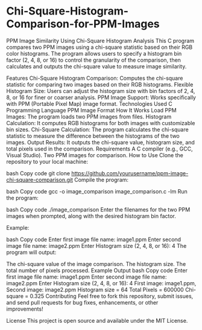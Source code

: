 # Chi-Square-Histogram-Comparison-for-PPM-Images
PPM Image Similarity Using Chi-Square Histogram Analysis
This C program compares two PPM images using a chi-square statistic based on their RGB color histograms. The program allows users to specify a histogram bin factor (2, 4, 8, or 16) to control the granularity of the comparison, then calculates and outputs the chi-square value to measure image similarity.

Features
Chi-Square Histogram Comparison: Computes the chi-square statistic for comparing two images based on their RGB histograms.
Flexible Histogram Size: Users can adjust the histogram size with bin factors of 2, 4, 8, or 16 for finer or coarser analysis.
PPM Image Support: Works specifically with PPM (Portable Pixel Map) image format.
Technologies Used
C Programming Language
PPM Image Format
How It Works
Load PPM Images: The program loads two PPM images from files.
Histogram Calculation: It computes RGB histograms for both images with customizable bin sizes.
Chi-Square Calculation: The program calculates the chi-square statistic to measure the difference between the histograms of the two images.
Output Results: It outputs the chi-square value, histogram size, and total pixels used in the comparison.
Requirements
A C compiler (e.g., GCC, Visual Studio).
Two PPM images for comparison.
How to Use
Clone the repository to your local machine:

bash
Copy code
git clone https://github.com/yourusername/ppm-image-chi-square-comparison.git
Compile the program:

bash
Copy code
gcc -o image_comparison image_comparison.c -lm
Run the program:

bash
Copy code
./image_comparison
Enter the filenames for the two PPM images when prompted, along with the desired histogram bin factor.

Example:

bash
Copy code
Enter first image file name: image1.ppm
Enter second image file name: image2.ppm
Enter Histogram size (2, 4, 8, or 16): 4
The program will output:

The chi-square value of the image comparison.
The histogram size.
The total number of pixels processed.
Example Output
bash
Copy code
Enter first image file name: image1.ppm
Enter second image file name: image2.ppm
Enter Histogram size (2, 4, 8, or 16): 4
First image: image1.ppm, Second image: image2.ppm
Histogram size = 64
Total Pixels = 600000
Chi-square = 0.325
Contributing
Feel free to fork this repository, submit issues, and send pull requests for bug fixes, enhancements, or other improvements!

License
This project is open source and available under the MIT License.
